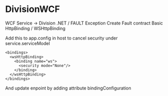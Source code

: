 # DivisionWCF

WCF Service -> Division
.NET / FAULT Exception
Create Fault contract
Basic HttpBinding / WSHttpBinding


Add this to  app.config in host to cancel security under service.serviceModel
<!-- no security -->
    <bindings> 
      <wsHttpBinding>
        <binding name="ws">
          <security mode="None"/>
        </binding>
      </wsHttpBinding>
    </bindings>
And update enpoint by adding attribute bindingConfiguration

<endpoint address="" binding="wsHttpBinding" contract="DivService.IService1" bindingConfiguration="ws" />
